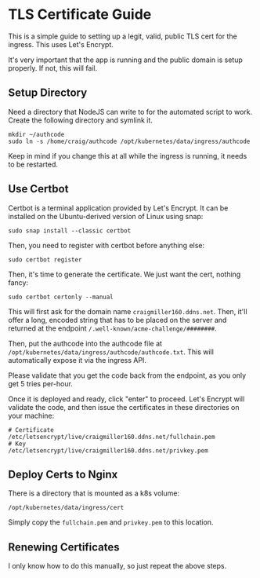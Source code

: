 # TLS Certificate Guide

This is a simple guide to setting up a legit, valid, public TLS cert for the ingress. This uses Let's Encrypt.

It's very important that the app is running and the public domain is setup properly. If not, this will fail.

## Setup Directory

Need a directory that NodeJS can write to for the automated script to work. Create the following directory and symlink it.

```
mkdir ~/authcode
sudo ln -s /home/craig/authcode /opt/kubernetes/data/ingress/authcode
```

Keep in mind if you change this at all while the ingress is running, it needs to be restarted.

## Use Certbot

Certbot is a terminal application provided by Let's Encrypt. It can be installed on the Ubuntu-derived version of Linux using snap:

```
sudo snap install --classic certbot
```

Then, you need to register with certbot before anything else:

```
sudo certbot register
```

Then, it's time to generate the certificate. We just want the cert, nothing fancy:

```
sudo certbot certonly --manual
```

This will first ask for the domain name `craigmiller160.ddns.net`. Then, it'll offer a long, encoded string that has to be placed on the server and returned at the endpoint `/.well-known/acme-challenge/########`.

Then, put the authcode into the authcode file at `/opt/kubernetes/data/ingress/authcode/authcode.txt`. This will automatically expose it via the ingress API.

Please validate that you get the code back from the endpoint, as you only get 5 tries per-hour.

Once it is deployed and ready, click "enter" to proceed. Let's Encrypt will validate the code, and then issue the certificates in these directories on your machine:

```
# Certificate
/etc/letsencrypt/live/craigmiller160.ddns.net/fullchain.pem
# Key
/etc/letsencrypt/live/craigmiller160.ddns.net/privkey.pem
```

## Deploy Certs to Nginx

There is a directory that is mounted as a k8s volume:

```
/opt/kubernetes/data/ingress/cert
```

Simply copy the `fullchain.pem` and `privkey.pem` to this location.

## Renewing Certificates

I only know how to do this manually, so just repeat the above steps.
